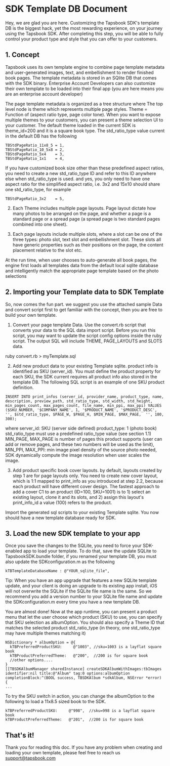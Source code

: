 # SDK Template DB Document

Hey, we are glad you are here. Customizing the Tapsbook SDK's template DB is the biggest hack, yet the most rewarding experience, on your journey using the Tapsbook SDK. After completing this step, you will be able to fully control your product type and style that you can offer to your customers.

## 1. Concept

Tapsbook uses its own template engine to combine page template metadata and user-generated images, text, and embellishment to render finished book pages. The template metadata is stored in an SQlite DB that comes with the SDK binary. Enterprise Account Developers can also customize their own template to be loaded into their final app (you are here means you are an enterprise account developer)

The page template metadata is organized as a tree structure where The top level node is theme which represents multiple page styles. Theme = Function of (aspect ratio type, page color tone). When you want to expose multiple themes to your customers, you can present a theme selection UI to your customer. The default theme loaded in the current SDK is theme_id=200 and it is a square book type. The std_ratio_type value current in the default DB has the following
````
TBStdPageRatio_11x8_5 = 1,
TBStdPageRatio_10_5x8 = 2,
TBStdPageRatio_5x4    = 3,
TBStdPageRatio_1x1    = 4,
````

If you have customized book size other than these predefined aspect ratios, you need to create a new std_ratio_type ID and refer to this ID anywhere else when std_ratio_type is used. and yes, you only need to have one aspect ratio for the simplified aspect ratio, i.e. 3x2 and 15x10 should share one std_ratio_type, for example
````
TBStdPageRatio_3x2    = 5,
````
2. Each Theme includes multiple page layouts. Page layout dictate how many photos to be arranged on the page, and whether a page is a standard page or a spread page (a spread page is two standard pages combined into one sheet).

3. Each page layouts include multiple slots, where a slot can be one of the three types: photo slot, text slot and embellishment slot. These slots all have generic properties such as their positions on the page, the content placement relative to the slot etc.

At the run time, when user chooses to auto-generate all book pages, the engine first loads all templates data from the default local sqlite database and intelligently match the appropriate page template based on the photo selections 

## 2. Importing your Template data to SDK Template
So, now comes the fun part. we suggest you use the attached sample Data and convert script first to get familiar with the concept, then you are free to build your own template.

1. Convert your page template Data. Use the convert.rb script that converts your data to the SQL data import script. Before you run this script, you may want to update the script config options inside the ruby script. The output SQL will include THEME, PAGE_LAYOUTS and SLOTS data.

ruby convert.rb > myTemplate.sql

2. Add new product data to your existing Template sqlite. product info is identified as SKU (server_id). You must define the product property for each SKU, the SDK current requires all product info also stored in the template DB. The following SQL script is an example of one SKU product definition.
````
INSERT INTO print_infos (server_id, provider_name, product_type, name, description, preview_path, std_ratio_type, std_width, std_height, min_pages_count, max_pages_count, file_name, min_ppi, max_ppi) VALUES ($SKU_NUMBER, '$COMPANY_NAME', 1, '$PRODUCT_NAME', '$PRODUCT_DESC', '', $std_ratio_type, $PAGE_W, $PAGE_H, $MIN_PAGE, $MAX_PAGE,  '', 180, 300);
````
where
server_id: SKU (server side defined)
product_type: 1 (photo book) 
std_ratio_type must use a predefined ratio_type value (see section 1.1)
MIN_PAGE, MAX_PAGE is number of pages this product supports (user can add or remove pages, and these two numbers will be used as the limit),
MIN_PPI, MAX_PPI: min image pixel density of the source photo needed, SDK dynamically compute the image resolution when user scales the image.

3. Add product specific book cover layouts. by default, layouts created by step 1 are for page layouts only. You need to create new cover layout, which is 1:1 mapped to print_info as you introduced at step 2.2, because each product will have different cover design. The fastest approach to add a cover C1 to an product (ID=100, SKU=1001) is to 1) select an existing layout, clone it and its slots, and 2) assign this layout's print_info_id  a value (100) refers to the product.       

Import the generated sql scripts to your existing Template sqlite. You now should have a new template database ready for SDK.

## 3. Load the new SDK template to your app

Once you save the changes to the SQLite, you need to force your SDK-enabled app to load your template. To do that, save the update SQLite to TapsbookSDK.bundle folder, if you renamed your template DB, you must also update the SDKconfiguration.m as the following
````
kTBTemplateDatabaseName : @"YOUR_sqlite_file",
````
Tip:  When you have an app upgrade that features a new SQLite template update, and your client is doing an upgrade to its existing app install, iOS will not overwrite the SQLite if the SQLite file name is the same. So we recommend you add a version number to your SQLite file name and update the SDKconfiguration.m every time you have a new template DB.

You are almost done! Now at the app runtime, you can present a product menu that let the user choose which product (SKU) to use, you can specify that SKU selection as albumOption. You should also specify a Theme ID that matches the selected product std_ratio_type (in theory, one std_ratio_type may have multiple themes matching it)

````
NSDictionary * albumOption = @{                                           
  kTBPreferredProductSKU:     @"1003", //sku=1003 is a layflat square book
  kTBProductPreferredTheme:   @"200",  //200 is for square book   
  //other options....                                             
}                                                                 
[[TBSDKAlbumManager sharedInstance] createSDKAlbumWithImages:tbImages identifier:nil title:@"Album" tag:0 options:albumOption completionBlock:^(BOOL success, TBSDKAlbum *sdkAlbum, NSError *error) {
...
````
To try the SKU switch in action, you can change the albumOption to the following to load a 11x8.5 sized book to the SDK. 
````
kTBPreferredProductSKU:     @"998",  //sku=998 is a layflat square book
kTBProductPreferredTheme:   @"201",  //200 is for square book
````

## That's it!
Thank you for reading this doc. If you have any problem when creating and loading your own template, please feel free to reach us support@tapsbook.com
